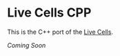 # Live Cells CPP

This is the C++ port of the [Live Cells](https://alex-gutev.github.io/live_cells/).

_Coming Soon_

